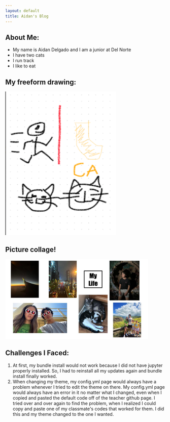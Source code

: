 ```yaml
---
layout: default
title: Aidan's Blog
---
```



## About Me:
- My name is Aidan Delgado and I am a junior at Del Norte
- I have two cats
- I run track
- I like to eat

## My freeform drawing:

<img src="images/Screenshot 2023-08-23 143826.png" alt="my freeform" height="450" width="350">

## Picture collage!
<img src="images/collage for csp.jpg" alt="my freeform" height="250" width="450">

## Challenges I Faced:
1. At first, my bundle install would not work because I did not have jupyter properly installed. So, I had to reinstall all my updates again and bundle install finally worked.
2. When changing my theme, my config.yml page would always have a problem whenever I tried to edit the theme on there. My config.yml page would always have an error in it no matter what I changed, even when I copied and pasted the default code off of the teacher github page. I tried over and over again to find the problem, when I realized I could copy and paste one of my classmate's codes that worked for them. I did this and my theme changed to the one I wanted.